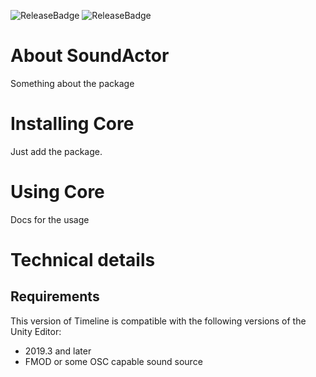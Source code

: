 ![ReleaseBadge](https://badges.cds.internal.unity3d.com/packages/com.unity.timeline/release-badge.svg)
![ReleaseBadge](https://badges.cds.internal.unity3d.com/packages/com.unity.timeline/candidates-badge.svg)

# About SoundActor

Something about the package

# Installing Core

Just add the package.

# Using Core

Docs for the usage

# Technical details
## Requirements

This version of Timeline is compatible with the following versions of the Unity Editor:

* 2019.3 and later
* FMOD or some OSC capable sound source 
